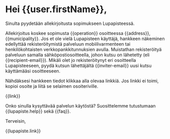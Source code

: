 # Hei {{user.firstName}},

Sinulta pyydet&auml;&auml;n allekirjoitusta sopimukseen Lupapisteess&auml;.

Allekirjoitus koskee sopimusta {{operation}} osoitteessa {{address}}, {{municipality}}. Jos et ole viel&auml; Lupapisteen k&auml;ytt&auml;j&auml;, hankkeen n&auml;keminen edellytt&auml;&auml; rekister&ouml;itymist&auml; palveluun mobiilivarmenteen tai henkil&ouml;kohtaisten verkkopankkitunnuksien avulla. Muistathan rekister&ouml;ity&auml; palveluun samalla s&auml;hk&ouml;postiosoitteella, johon kutsu on l&auml;hetetty (eli {{recipient-email}}). Mik&auml;li olet jo rekister&ouml;itynyt eri osoitteella Lupapisteeseen, pyyd&auml; kutsun l&auml;hett&auml;j&auml;lt&auml; {{inviter-email}} uusi kutsu k&auml;ytt&auml;m&auml;&auml;si osoitteeseen.

N&auml;hd&auml;ksesi hankkeen tiedot klikkaa alla olevaa linkki&auml;. Jos linkki ei toimi, kopioi osoite ja liit&auml; se selaimen osoiteriville.

{{link}}
 
Onko sinulla kysytt&auml;v&auml;&auml; palvelun k&auml;yt&ouml;st&auml;? Suosittelemme tutustumaan {{lupapiste.help}} sek&auml; {{faq}}.

Terveisin,

{{lupapiste.link}}